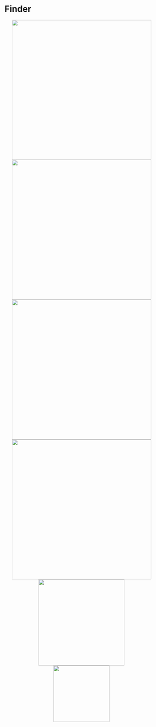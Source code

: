 # Finder

<div align="center">
  <img src="./images/general.png" alt="" width="457">
</div>

<div align="center">
  <img src="./images/tags.png" alt="" width="457">
</div>

<div align="center">
  <img src="./images/sidebar.png" alt="" width="457">
</div>

<div align="center">
  <img src="./images/advanced.png" alt="" width="457">
</div>

<div align="center">
  <img src="./images/desktop.png" alt="" width="282">
</div>

<div align="center">
  <img src="./images/downloads.png" alt="" width="184">
</div>
